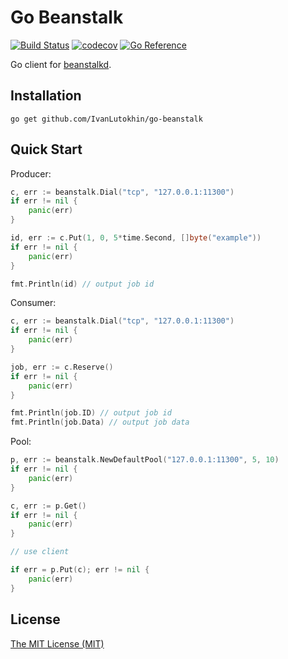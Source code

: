 # Go Beanstalk

[![Build Status](https://github.com/IvanLutokhin/go-beanstalk/workflows/Test/badge.svg)](https://github.com/IvanLutokhin/go-beanstalk/actions?query=workflow%3ATest)
[![codecov](https://codecov.io/gh/IvanLutokhin/go-beanstalk/branch/master/graph/badge.svg)](https://codecov.io/gh/IvanLutokhin/go-beanstalk)
[![Go Reference](https://pkg.go.dev/badge/github.com/IvanLutokhin/go-beanstalk.svg)](https://pkg.go.dev/github.com/IvanLutokhin/go-beanstalk)

Go client for [beanstalkd](https://beanstalkd.github.io).

## Installation

```shell
go get github.com/IvanLutokhin/go-beanstalk
```

## Quick Start

Producer:

```go
c, err := beanstalk.Dial("tcp", "127.0.0.1:11300")
if err != nil {
	panic(err)
}

id, err := c.Put(1, 0, 5*time.Second, []byte("example"))
if err != nil {
	panic(err)
}

fmt.Println(id) // output job id
```

Consumer:
```go
c, err := beanstalk.Dial("tcp", "127.0.0.1:11300")
if err != nil {
	panic(err)
}

job, err := c.Reserve()
if err != nil {
	panic(err)
}

fmt.Println(job.ID) // output job id
fmt.Println(job.Data) // output job data
```

Pool:
```go
p, err := beanstalk.NewDefaultPool("127.0.0.1:11300", 5, 10)
if err != nil {
	panic(err)
}

c, err := p.Get()
if err != nil {
	panic(err)
}

// use client

if err = p.Put(c); err != nil {
	panic(err)
}
```
## License
[The MIT License (MIT)](LICENSE)
